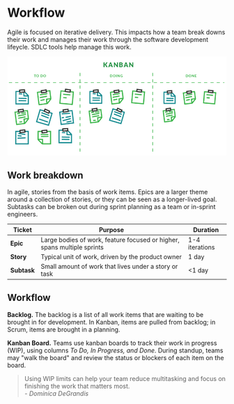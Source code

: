 # Workflow
Agile is focused on iterative delivery. This impacts how a team break downs their work and manages their work through the software development lifeycle. SDLC tools help manage this work.

![](img3/agile-kanban.png)

## Work breakdown
In agile, stories from the basis of work items. Epics are a larger theme around a collection of stories, or they can be seen as a longer-lived goal. Subtasks can be broken out during sprint planning as a team or in-sprint engineers.

| Ticket | Purpose | Duration |
| --- | --- | --- |
| **Epic** | Large bodies of work, feature focused or higher, spans multiple sprints | 1-4 iterations |
| **Story** | Typical unit of work, driven by the product owner | 1 day |
| **Subtask** | Small amount of work that lives under a story or task | <1 day |

## Workflow
**Backlog.** The backlog is a list of all work items that are waiting to be brought in for development. In Kanban, items are pulled from backlog; in Scrum, items are brought in a planning.

**Kanban Board.** Teams use kanban boards to track their work in progress (WIP), using columns *To Do, In Progress, and Done*. During standup, teams may "walk the board" and review the status or blockers of each item on the board.

>Using WIP limits can help your team reduce multitasking and focus on finishing the work that matters most.<br><i>- Dominica DeGrandis</i>